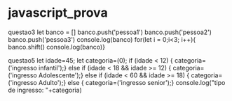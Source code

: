 # javascript_prova
questao3
let banco = []
banco.push('pessoa1')
banco.push('pessoa2')
banco.push('pessoa3')
console.log(banco)
for(let i = 0;i<3; i++){
    banco.shift()
    console.log(banco)}

questao5
let idade=45;
let categoria=(0);
if (idade < 12)
   { categoria=('ingresso infantil');}
else if (idade < 18 && idade >= 12)
   { categoria=('ingresso Adolescente');}
else if (idade < 60 && idade >= 18)
   { categoria=('ingresso Adulto');}
else
   { categoria=('ingresso senior');}
   console.log("tipo de ingresso: "+categoria)



    
